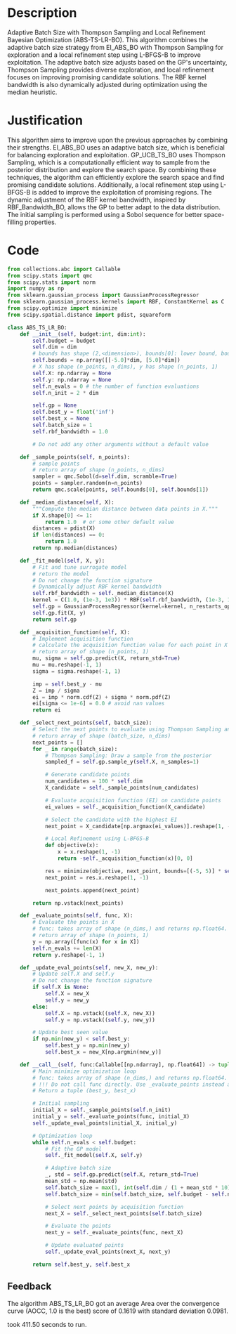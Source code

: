 # Description
Adaptive Batch Size with Thompson Sampling and Local Refinement Bayesian Optimization (ABS-TS-LR-BO). This algorithm combines the adaptive batch size strategy from EI_ABS_BO with Thompson Sampling for exploration and a local refinement step using L-BFGS-B to improve exploitation. The adaptive batch size adjusts based on the GP's uncertainty, Thompson Sampling provides diverse exploration, and local refinement focuses on improving promising candidate solutions. The RBF kernel bandwidth is also dynamically adjusted during optimization using the median heuristic.

# Justification
This algorithm aims to improve upon the previous approaches by combining their strengths. EI_ABS_BO uses an adaptive batch size, which is beneficial for balancing exploration and exploitation. GP_UCB_TS_BO uses Thompson Sampling, which is a computationally efficient way to sample from the posterior distribution and explore the search space. By combining these techniques, the algorithm can efficiently explore the search space and find promising candidate solutions. Additionally, a local refinement step using L-BFGS-B is added to improve the exploitation of promising regions. The dynamic adjustment of the RBF kernel bandwidth, inspired by RBF_Bandwidth_BO, allows the GP to better adapt to the data distribution. The initial sampling is performed using a Sobol sequence for better space-filling properties.

# Code
```python
from collections.abc import Callable
from scipy.stats import qmc
from scipy.stats import norm
import numpy as np
from sklearn.gaussian_process import GaussianProcessRegressor
from sklearn.gaussian_process.kernels import RBF, ConstantKernel as C
from scipy.optimize import minimize
from scipy.spatial.distance import pdist, squareform

class ABS_TS_LR_BO:
    def __init__(self, budget:int, dim:int):
        self.budget = budget
        self.dim = dim
        # bounds has shape (2,<dimension>), bounds[0]: lower bound, bounds[1]: upper bound
        self.bounds = np.array([[-5.0]*dim, [5.0]*dim])
        # X has shape (n_points, n_dims), y has shape (n_points, 1)
        self.X: np.ndarray = None
        self.y: np.ndarray = None
        self.n_evals = 0 # the number of function evaluations
        self.n_init = 2 * dim

        self.gp = None
        self.best_y = float('inf')
        self.best_x = None
        self.batch_size = 1
        self.rbf_bandwidth = 1.0

        # Do not add any other arguments without a default value

    def _sample_points(self, n_points):
        # sample points
        # return array of shape (n_points, n_dims)
        sampler = qmc.Sobol(d=self.dim, scramble=True)
        points = sampler.random(n=n_points)
        return qmc.scale(points, self.bounds[0], self.bounds[1])

    def _median_distance(self, X):
        """Compute the median distance between data points in X."""
        if X.shape[0] <= 1:
            return 1.0  # or some other default value
        distances = pdist(X)
        if len(distances) == 0:
            return 1.0
        return np.median(distances)

    def _fit_model(self, X, y):
        # Fit and tune surrogate model
        # return the model
        # Do not change the function signature
        # Dynamically adjust RBF kernel bandwidth
        self.rbf_bandwidth = self._median_distance(X)
        kernel = C(1.0, (1e-3, 1e3)) * RBF(self.rbf_bandwidth, (1e-3, 1e3))
        self.gp = GaussianProcessRegressor(kernel=kernel, n_restarts_optimizer=5)
        self.gp.fit(X, y)
        return self.gp

    def _acquisition_function(self, X):
        # Implement acquisition function
        # calculate the acquisition function value for each point in X
        # return array of shape (n_points, 1)
        mu, sigma = self.gp.predict(X, return_std=True)
        mu = mu.reshape(-1, 1)
        sigma = sigma.reshape(-1, 1)

        imp = self.best_y - mu
        Z = imp / sigma
        ei = imp * norm.cdf(Z) + sigma * norm.pdf(Z)
        ei[sigma <= 1e-6] = 0.0 # avoid nan values
        return ei

    def _select_next_points(self, batch_size):
        # Select the next points to evaluate using Thompson Sampling and Local Refinement
        # return array of shape (batch_size, n_dims)
        next_points = []
        for _ in range(batch_size):
            # Thompson Sampling: Draw a sample from the posterior
            sampled_f = self.gp.sample_y(self.X, n_samples=1)

            # Generate candidate points
            num_candidates = 100 * self.dim
            X_candidate = self._sample_points(num_candidates)

            # Evaluate acquisition function (EI) on candidate points
            ei_values = self._acquisition_function(X_candidate)

            # Select the candidate with the highest EI
            next_point = X_candidate[np.argmax(ei_values)].reshape(1, -1)

            # Local Refinement using L-BFGS-B
            def objective(x):
                x = x.reshape(1, -1)
                return -self._acquisition_function(x)[0, 0]

            res = minimize(objective, next_point, bounds=[(-5, 5)] * self.dim, method='L-BFGS-B')
            next_point = res.x.reshape(1, -1)

            next_points.append(next_point)

        return np.vstack(next_points)

    def _evaluate_points(self, func, X):
        # Evaluate the points in X
        # func: takes array of shape (n_dims,) and returns np.float64.
        # return array of shape (n_points, 1)
        y = np.array([func(x) for x in X])
        self.n_evals += len(X)
        return y.reshape(-1, 1)

    def _update_eval_points(self, new_X, new_y):
        # Update self.X and self.y
        # Do not change the function signature
        if self.X is None:
            self.X = new_X
            self.y = new_y
        else:
            self.X = np.vstack((self.X, new_X))
            self.y = np.vstack((self.y, new_y))

        # Update best seen value
        if np.min(new_y) < self.best_y:
            self.best_y = np.min(new_y)
            self.best_x = new_X[np.argmin(new_y)]

    def __call__(self, func:Callable[[np.ndarray], np.float64]) -> tuple[np.float64, np.array]:
        # Main minimize optimization loop
        # func: takes array of shape (n_dims,) and returns np.float64.
        # !!! Do not call func directly. Use _evaluate_points instead and be aware of the budget when calling it. !!!
        # Return a tuple (best_y, best_x)

        # Initial sampling
        initial_X = self._sample_points(self.n_init)
        initial_y = self._evaluate_points(func, initial_X)
        self._update_eval_points(initial_X, initial_y)

        # Optimization loop
        while self.n_evals < self.budget:
            # Fit the GP model
            self._fit_model(self.X, self.y)

            # Adaptive batch size
            _, std = self.gp.predict(self.X, return_std=True)
            mean_std = np.mean(std)
            self.batch_size = max(1, int(self.dim / (1 + mean_std * 10))) # Adjust batch size based on uncertainty
            self.batch_size = min(self.batch_size, self.budget - self.n_evals) # Ensure not exceeding budget

            # Select next points by acquisition function
            next_X = self._select_next_points(self.batch_size)

            # Evaluate the points
            next_y = self._evaluate_points(func, next_X)

            # Update evaluated points
            self._update_eval_points(next_X, next_y)

        return self.best_y, self.best_x
```
## Feedback
 The algorithm ABS_TS_LR_BO got an average Area over the convergence curve (AOCC, 1.0 is the best) score of 0.1619 with standard deviation 0.0981.

took 411.50 seconds to run.